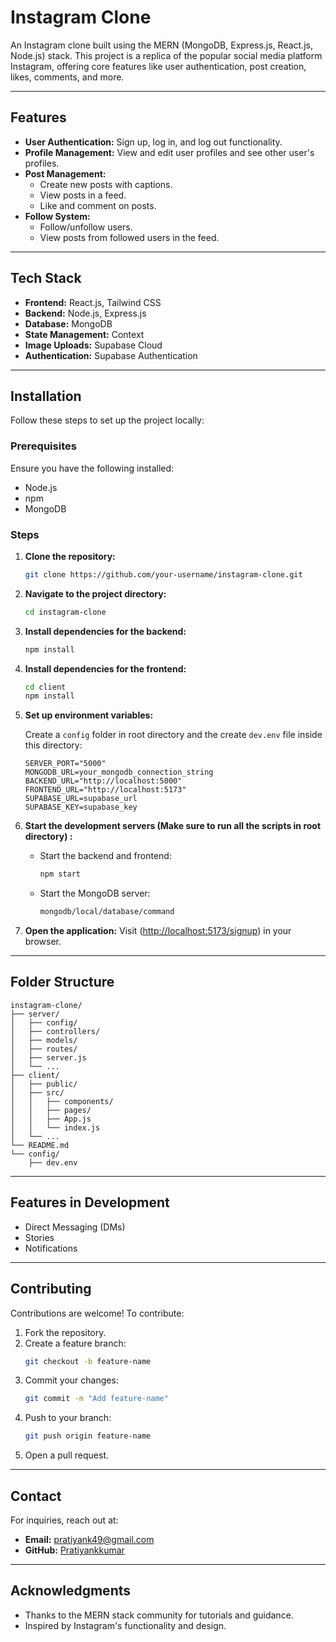 # Instagram Clone

An Instagram clone built using the MERN (MongoDB, Express.js, React.js, Node.js) stack. This project is a replica of the popular social media platform Instagram, offering core features like user authentication, post creation, likes, comments, and more.

---

## Features

- **User Authentication:** Sign up, log in, and log out functionality.
- **Profile Management:** View and edit user profiles and see other user's profiles.
- **Post Management:**
  - Create new posts with captions.
  - View posts in a feed.
  - Like and comment on posts.
- **Follow System:**
  - Follow/unfollow users.
  - View posts from followed users in the feed.

---

## Tech Stack

- **Frontend:** React.js, Tailwind CSS
- **Backend:** Node.js, Express.js
- **Database:** MongoDB
- **State Management:** Context
- **Image Uploads:** Supabase Cloud
- **Authentication:** Supabase Authentication

---

## Installation

Follow these steps to set up the project locally:

### Prerequisites

Ensure you have the following installed:

- Node.js
- npm
- MongoDB

### Steps

1. **Clone the repository:**
   ```bash
   git clone https://github.com/your-username/instagram-clone.git
   ```

2. **Navigate to the project directory:**
   ```bash
   cd instagram-clone
   ```

3. **Install dependencies for the backend:**
   ```bash
   npm install
   ```

4. **Install dependencies for the frontend:**
   ```bash
   cd client
   npm install
   ```

5. **Set up environment variables:**

   Create a `config` folder in root directory and the create `dev.env` file inside this directory:
   ```env
   SERVER_PORT="5000"
   MONGODB_URL=your_mongodb_connection_string
   BACKEND_URL="http://localhost:5000"
   FRONTEND_URL="http://localhost:5173"
   SUPABASE_URL=supabase_url
   SUPABASE_KEY=supabase_key
   ```

6. **Start the development servers (Make sure to run all the scripts in root directory) :**
   - Start the backend and frontend:
     ```bash
     npm start
     ```
   - Start the MongoDB server:
     ```bash
     mongodb/local/database/command
     ```

7. **Open the application:**
   Visit ([http://localhost:5173/signup](http://localhost:5173/signup)) in your browser.

---

## Folder Structure

```
instagram-clone/
├── server/
│   ├── config/
│   ├── controllers/
│   ├── models/
│   ├── routes/
│   ├── server.js
│   └── ...
├── client/
│   ├── public/
│   ├── src/
│   │   ├── components/
│   │   ├── pages/
│   │   ├── App.js
│   │   └── index.js
│   └── ...
└── README.md
└── config/
    ├── dev.env
```

---

## Features in Development

- Direct Messaging (DMs)
- Stories
- Notifications

---

## Contributing

Contributions are welcome! To contribute:

1. Fork the repository.
2. Create a feature branch:
   ```bash
   git checkout -b feature-name
   ```
3. Commit your changes:
   ```bash
   git commit -m "Add feature-name"
   ```
4. Push to your branch:
   ```bash
   git push origin feature-name
   ```
5. Open a pull request.

---


## Contact

For inquiries, reach out at:

- **Email:** pratiyank49@gmail.com
- **GitHub:** [Pratiyankkumar](https://github.com/Pratiyankkumar)

---

## Acknowledgments

- Thanks to the MERN stack community for tutorials and guidance.
- Inspired by Instagram's functionality and design.
